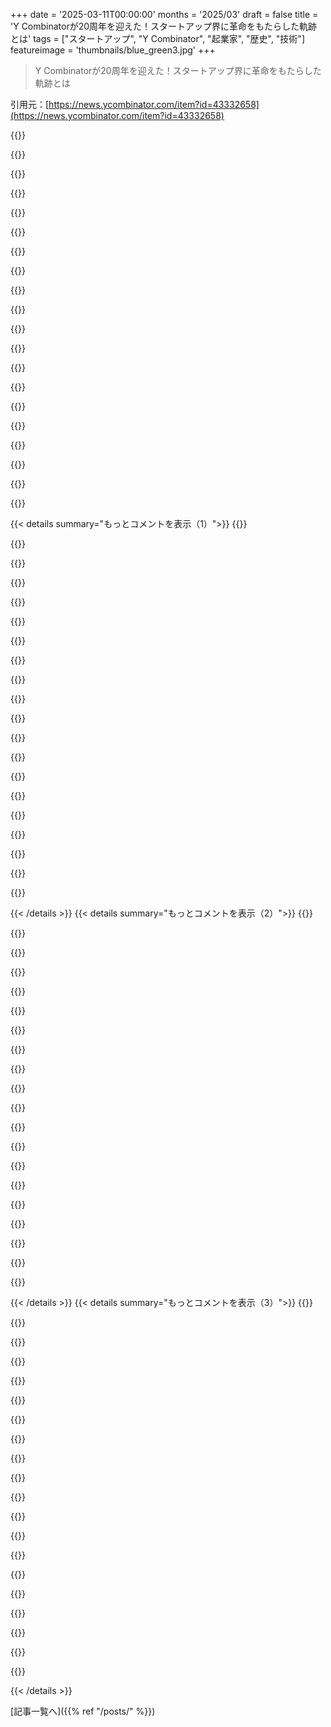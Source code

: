 +++
date = '2025-03-11T00:00:00'
months = '2025/03'
draft = false
title = 'Y Combinatorが20周年を迎えた！スタートアップ界に革命をもたらした軌跡とは'
tags = ["スタートアップ", "Y Combinator", "起業家", "歴史", "技術"]
featureimage = 'thumbnails/blue_green3.jpg'
+++

> Y Combinatorが20周年を迎えた！スタートアップ界に革命をもたらした軌跡とは

引用元：[https://news.ycombinator.com/item?id=43332658](https://news.ycombinator.com/item?id=43332658)

{{<matomeQuote body="自分はpgと、一緒にハーバードスクエアの地下でスタートアップをやってたんだ。その時はAspraって名前で、モバイルアプリ開発プラットフォームを作ろうとしてた。時代を先取りしたアイデアだったけど、結局うまくいかなくて、彼がYCを始めたのはその後なんだ。20年って聞いて、過去の話がしたくなった。" userName="Dave_Rosenthal" createdAt="2025-03-12T02:20:22" color="#ff5c5c">}}

{{<matomeQuote body="自分は90年代中頃、Intuitで働いてた。山谷CAからハーバードの小さなオフィスに行って、会社の買収を検討しに行ったんだ。低い提示をしたら、結局Yahooに売ったみたい。Viawebは普通のプロダクトだったけど、皆が面白かった。あの時は遠い昔だね。" userName="knuckleheadsmif" createdAt="2025-03-12T07:20:49" color="#ff5c5c">}}

{{<matomeQuote body="君達が話してたのは、Viawebの後の会社のことだね。" userName="Dave_Rosenthal" createdAt="2025-03-12T17:04:33" color="">}}

{{<matomeQuote body="わお！pgのスタートアップのアイデアについては色々知ってたと思ってたけど、これは初耳だ。" userName="jimhi" createdAt="2025-03-12T02:31:49" color="">}}

{{<matomeQuote body="この話めっちゃ好き！シェアしてくれてありがとう。Purdueの授業でYC/HNを知ったんだけど、今でもいいリソースだよね。" userName="racedude" createdAt="2025-03-12T05:42:46" color="#ff5733">}}

{{<matomeQuote body="Jessicaが書いた”Founders at Work”って本が、HNにハマるきっかけだった。最初はずっと潜んでたけど。YCは最初HNなかったし、1年後に始まったらしいね。" userName="alberth" createdAt="2025-03-11T17:53:42" color="">}}

{{<matomeQuote body="もし知らなかったら、Jessica LivingstonとCarolyn Levyのポッドキャスト”The Social Radars”があって、創業者をインタビューしてるよ。" userName="wheelinsupial" createdAt="2025-03-11T19:24:13" color="">}}

{{<matomeQuote body="推薦ありがとう、チェックしてみる！このポッドキャストは2週間ごとに発信されるのがいいね。頻繁なやつは選択肢が多すぎて困るから。" userName="lobsterthief" createdAt="2025-03-12T21:36:07" color="#ff5733">}}

{{<matomeQuote body="今ダウンロード中！知らなかったけど、有名人がたくさん出てるね！" userName="azhenley" createdAt="2025-03-11T22:43:45" color="">}}

{{<matomeQuote body="とてもインスパイアされる本で、今もデスクのそばにあるよ！JoelのFogBugzと37SignalのBasecampが取り上げられてて、競合製品を作ってたから。" userName="hakaneskici" createdAt="2025-03-11T21:56:22" color="#785bff">}}

{{<matomeQuote body="自分にとって、この本が全ての始まりなんだよ。Hotmailの話が特に好き。" userName="sturadnidge" createdAt="2025-03-12T06:23:27" color="">}}

{{<matomeQuote body="PGの創業者サマープログラムの初報を覚えてる。参加したいけど、当時は無理だった。でも、YCが生み出したコミュニティには本当に感謝してる。" userName="CSMastermind" createdAt="2025-03-11T18:21:02" color="#ff5733">}}

{{<matomeQuote body="YC、お誕生日おめでとう！YCは大きな価値を生んで、キャリアの転機になった。Paul、Jessica、Robert、Trevorには感謝しかない！それにしてもredditももうすぐ20歳だね。" userName="jedberg" createdAt="2025-03-11T17:52:40" color="#38d3d3">}}

{{<matomeQuote body="https://news.ycombinator.com/item?id=1 これは18.5年前の話で面白いよ。" userName="Diederich" createdAt="2025-03-11T16:54:51" color="">}}

{{<matomeQuote body="1から始まってるの？<br>HNはArcっていうLispの方言で書かれてるみたいだね。" userName="matsemann" createdAt="2025-03-11T17:58:27" color="">}}

{{<matomeQuote body="ほとんどのDBはデフォルトIDが1から始まるんだよ。" userName="redox99" createdAt="2025-03-11T19:49:13" color="">}}

{{<matomeQuote body="実際、HNが最初に作られたときはデータベース使ってなかったんだよ。<br>https://news.ycombinator.com/item?id=3515628" userName="tomhoward" createdAt="2025-03-12T03:27:42" color="">}}

{{<matomeQuote body="ArcはRacketで実装されてるか、またはされてたみたい。Lisp系の言語に近いね。" userName="eru" createdAt="2025-03-12T13:05:23" color="">}}

{{<matomeQuote body="オリジナルのiPhone発表の投稿がないのは驚き。これは<a href='https://news.ycombinator.com/item?id=62'>62</a>と<a href='https://news.ycombinator.com/item?id=63'>63</a>の間にあっただろう。" userName="dnissley" createdAt="2025-03-12T16:46:55" color="">}}

{{<matomeQuote body="HNには投稿がいっぱいあって誕生日とかの番号を打つと、その日付の投稿が見つかるのが面白いよ。<br>https://news.ycombinator.com/item?id=52590" userName="giancarlostoro" createdAt="2025-03-11T17:53:41" color="">}}

{{< details summary="もっとコメントを表示（1）">}}
{{<matomeQuote body="生年月日をYYYYMMDD形式で入力すると、その日付に基づいた送信が見つかるって！それは2019年6月15日に投稿されたこちらのリンクで確認できるよ＞「https://news.ycombinator.com/edit?id=20190615」" userName="btilly" createdAt="2025-03-11T22:04:08" color="">}}

{{<matomeQuote body="生年月日で先頭にゼロが付くとどういう意味か考えるのに時間かかったけど、Long Now財団とは関係ないって分かった。" userName="Arubis" createdAt="2025-03-11T18:23:05" color="">}}

{{<matomeQuote body="52950って何の生年月日フォーマットなの？M/DD/YY？" userName="TeMPOraL" createdAt="2025-03-11T19:40:27" color="">}}

{{<matomeQuote body="もしかしたらミレニアム初期のジュリアン日付の可能性もあるね。" userName="dredmorbius" createdAt="2025-03-11T22:23:59" color="">}}

{{<matomeQuote body="へー、これにアップボートしたよ。" userName="jessekv" createdAt="2025-03-11T17:22:04" color="">}}

{{<matomeQuote body="YCは僕の人生を変えてくれた。PGやJessica、チームには本当に感謝してるよ。" userName="_sentient" createdAt="2025-03-11T18:23:56" color="#ff33a1">}}

{{<matomeQuote body="そういうストーリーを読むのは本当に良いね。僕も二回応募したけど、ちょっと大企業に応募してる気分だったよ。" userName="rrr_oh_man" createdAt="2025-03-11T18:44:02" color="">}}

{{<matomeQuote body="数万の不合格応募に対して有益なフィードバックをするのは難しいだろうね。" userName="TechDebtDevin" createdAt="2025-03-11T19:48:43" color="">}}

{{<matomeQuote body="Jessicaが共同でやってる素晴らしいポッドキャスト‘The Social Radars’、本当におすすめ！スタートアップの実話が満載だよ。" userName="whiplash451" createdAt="2025-03-11T19:17:12" color="#38d3d3">}}

{{<matomeQuote body="このサイトのフロントページがあることをいつも忘れちゃう。面白い話だね！" userName="firefax" createdAt="2025-03-11T19:01:56" color="">}}

{{<matomeQuote body="HNに登録したのは立ち上げ後すぐで、コミュニティがキャリアに大きく貢献したんだ。今はこの場所が大きくなりすぎて、かつての独特な雰囲気は薄れたけど、毎日訪れる価値はあると思ってる。" userName="antirez" createdAt="2025-03-11T22:03:39" color="#ff33a1">}}

{{<matomeQuote body="同意だね。HNは貧しい環境で育った僕にとって、技術を学ぶきっかけで、CSを勉強するインスピレーションを与えてくれた。HNが大きくなるにつれて気に入らない部分も増えたけど、ここはカスタマイズなしで楽しめる最後のテキストプラットフォームなんだ。" userName="Karrot_Kream" createdAt="2025-03-11T23:34:14" color="#38d3d3">}}

{{<matomeQuote body="僕も同意。自分は少し遅れてHNを知ったけど、今でもほぼ毎日Slashdotをチェックしてるよ。" userName="sam0x17" createdAt="2025-03-11T23:46:52" color="">}}

{{<matomeQuote body="ちゃお<br>今でも新しいグループ（NNTP）とIRCを使ってるけど、HTTPベースのHacker Newsも結構良いよ。" userName="manoweb" createdAt="2025-03-12T02:08:39" color="">}}

{{<matomeQuote body="昔風のHTTPSってことで。" userName="fsckboy" createdAt="2025-03-12T02:40:07" color="">}}

{{<matomeQuote body="@dangに感謝だね、コミュニティを規則に沿って保ってくれてる。" userName="subless" createdAt="2025-03-12T01:40:57" color="#38d3d3">}}

{{<matomeQuote body="@dangはネットで見た中で一番優れたコミュニティマネージャーだと思う。物事は簡単に白黒つけられないけど、彼はそれをうまくやってるよ。" userName="junon" createdAt="2025-03-12T10:01:31" color="#ff33a1">}}

{{<matomeQuote body="Dangは素晴らしい！<br>Scott Alexanderもかなり良い仕事してるよ。" userName="eru" createdAt="2025-03-12T13:04:13" color="">}}

{{<matomeQuote body="願うよ。でもありがたい！" userName="dang" createdAt="2025-03-12T02:37:27" color="">}}

{{<matomeQuote body="僕の中での”最高のコミュニティ運営者”のリストは短いけど、君を超える人は思いつかないな。" userName="raldi" createdAt="2025-03-12T04:35:17" color="#ff5733">}}


{{< /details >}}
{{< details summary="もっとコメントを表示（2）">}}
{{<matomeQuote body="ほんとにそう、ここはウェブ上で友好的で思慮深い数少ない場所だよ。あなたたちが秩序を保ってくれてるおかげ。ありがとう。" userName="jppope" createdAt="2025-03-12T04:22:47" color="#ff5c5c">}}

{{<matomeQuote body="うん、ありがとう@dang。HNはあなたなしでは成り立たないよ。" userName="rossant" createdAt="2025-03-12T07:45:02" color="">}}

{{<matomeQuote body="まさにこれだね！ここでのHNが消えたら、ダメなことになってたかも。" userName="monkeydust" createdAt="2025-03-12T13:52:12" color="">}}

{{<matomeQuote body="やったね！" userName="Melatonic" createdAt="2025-03-12T06:58:33" color="">}}

{{<matomeQuote body="YCに対して「大成功はもう生まれない」と言うコメントが多いだろうけど、それは違うと思う。大きな成功は確かにユニークだけど、まだまだ切り開くべき産業がたくさんあるよ。ただ、今は専門知識が求められるようになってきた。" userName="light_triad" createdAt="2025-03-11T17:59:32" color="#ff33a1">}}

{{<matomeQuote body="YCが始まった時も同じことを言われてたよ。ドットコムバブルは崩壊したし、大きなインターネット企業の時代は終わったとかさ。起業家やスタートアップの死は大げさだよ。" userName="borski" createdAt="2025-03-11T18:13:28" color="">}}

{{<matomeQuote body="YCは今も若い男性たちを優先的に支援してる印象があるね。見かけるスタートアップは“AI for X”ばっかりだし。" userName="JambalayaJimbo" createdAt="2025-03-11T22:44:53" color="">}}

{{<matomeQuote body="これは応募者の層の影響だと思う。若い人たちでチームを作るのは簡単だし、業界に長くいるとVCに顔が利くからね。" userName="light_triad" createdAt="2025-03-12T01:29:02" color="">}}

{{<matomeQuote body="ビジネスは若い創業者が時間をかけて学ぶためのもので、これはすぐに変わることはないと思う。最近は TikTokみたいに、若い創業者の方が成功しやすいし。" userName="ellis0n" createdAt="2025-03-12T01:33:13" color="">}}

{{<matomeQuote body="YCは本当にスタートアップをやってる業界の専門家をターゲットにしてるのかな？" userName="ant6n" createdAt="2025-03-11T19:58:52" color="">}}

{{<matomeQuote body="YCは業界の専門家を狙ってるけど、中央値の創業者が25歳以上とは思えないね。" userName="pclmulqdq" createdAt="2025-03-12T12:49:46" color="">}}

{{<matomeQuote body="Jessicaは俺のヒーロー。Paulは導きの力。全ての努力には欠点があるけど、意図と努力が大事だよ。YCがなかったら、世界は今とは全然違っただろうね。ありがとう！" userName="arjunaaqa" createdAt="2025-03-11T17:13:51" color="#38d3d3">}}

{{<matomeQuote body="DuneのショーにYCってのが登場するみたいだね。リンクが検索結果に出てきて、Googleでは出ないのはちょっと問題だと思う。" userName="Apocryphon" createdAt="2025-03-11T18:22:11" color="">}}

{{<matomeQuote body="＞だけど、意図と努力が重要って部分、わかるけど、これは危険な一般論だと思う。方法（HOW）が意図よりも重要だと思うよ。" userName="dowager_dan99" createdAt="2025-03-11T17:23:19" color="">}}

{{<matomeQuote body="要するに、良い意図があれば、実際の実行が不十分でも改善されるってこと。ただし、良い意図が悪い行動を正当化することはできない。それを考えると、意図は重要なたけど、計画が必要だ。" userName="nine_k" createdAt="2025-03-11T18:03:28" color="">}}

{{<matomeQuote body="意図こそが本当に重要なことだと思う。" userName="milesrout" createdAt="2025-03-12T06:46:21" color="">}}

{{<matomeQuote body="HNは、ここ15年間毎日開くお気に入りのサイトだよ。テック界を観察するための安全な場所だと思う。質が少し落ちた気がするけど、それでも他のサイトには勝ってる。PGとHNコミュニティに感謝するよ。今まで読専だったけど、ついにコメントした！" userName="0xCE0" createdAt="2025-03-11T19:33:20" color="#785bff">}}

{{<matomeQuote body="HNはここ15年くらい毎日見に行く大好きなサイト。テクノロジー界隈の雰囲気を得るためのポータルだね。昔の人はSlashdotも同じように思ってたんじゃないかな。HNには感謝してるし、これからも変わらないでほしい。" userName="cobbaut" createdAt="2025-03-11T19:38:16" color="#45d325">}}

{{<matomeQuote body="HNは今やSlashdotよりもずっと長生きしてるね。確か、Slashdotは2007年頃からクオリティが落ち始めたから、オンラインのテクノロジーコミュニティの中心にいたのは1997年から2007年までの10年くらい。2008年からHNを見始めたけど、20年近く素晴らしいコミュニティとして続いてるよ。" userName="echelon" createdAt="2025-03-11T19:41:43" color="#45d325">}}

{{<matomeQuote body="リンクありがとう（笑）！" userName="SLHamlet" createdAt="2025-03-12T02:49:56" color="">}}


{{< /details >}}
{{< details summary="もっとコメントを表示（3）">}}
{{<matomeQuote body="15年間毎日訪れてコメントしないって、ちょっとすごいね。これって実は普通のことなのかな？" userName="redox99" createdAt="2025-03-11T19:47:28" color="">}}

{{<matomeQuote body="HNには19年くらいで、最初から週刊のホームページだよ。HNの前はJoel on SoftwareやEricのBusiness of Softwareフォーラムにいて、たまに投稿もしてたけど、アカウントが消えちゃった。もし友達にHNのアーカイブに詳しい人がいれば、古いアカウントを復元できるかも。" userName="hakaneskici" createdAt="2025-03-11T20:24:36" color="">}}

{{<matomeQuote body="古いアカウント見つけようか？良かったらhn@ycombinator.comにメールしてみて！それかここでみんなに助けてもらうのもいいよ。" userName="dang" createdAt="2025-03-11T21:06:48" color="#38d3d3">}}

{{<matomeQuote body="ありがとう！メール送ったよ。" userName="hakaneskici" createdAt="2025-03-11T21:39:22" color="">}}

{{<matomeQuote body="残念ながらうまくいかなかったね。お古いアカウントを復元する自信がありすぎて、逆にうまくいかなかったのかな。また別の機会に情報が見つかることを願ってる。" userName="dang" createdAt="2025-03-12T02:30:24" color="">}}

{{<matomeQuote body="手伝ってくれてありがとう、すみません、役に立てなかったよ。でも有名なHNのユーザーと短い話ができて嬉しかったよ。乾杯、Daniel！" userName="hakaneskici" createdAt="2025-03-12T03:03:22" color="#ff5733">}}

{{<matomeQuote body="もっとコカインと怒りのジャケット投げが必要だね（笑）" userName="aaronbrethorst" createdAt="2025-03-12T05:28:48" color="">}}

{{<matomeQuote body="あー、Joel on Softwareにハマってた時期あったなぁ。懐かしい。" userName="cruffle_duffle" createdAt="2025-03-11T23:11:02" color="">}}

{{<matomeQuote body="redditで10％のユーザーがアップボートして、1％がコメントするって見たことある。その通りだと思う。" userName="mamurphy" createdAt="2025-03-11T19:51:55" color="">}}

{{<matomeQuote body="この90-9-1ルールって、ネットだけじゃなくて多くの参加型メディアに当てはまるよね。" userName="dredmorbius" createdAt="2025-03-11T20:04:45" color="">}}

{{<matomeQuote body="半分技術的な友達も同じことやってる。リンクだけ見てHNのコメントに気づいてない人もいるし、彼らは『技術好き』だけどプログラマーじゃないんだよね。" userName="miki123211" createdAt="2025-03-11T20:58:46" color="">}}

{{<matomeQuote body="自分の言語でコメントを書いて自動翻訳するのは一つの手だよ。技術用語は誤訳しやすいから確認が必要だけど。" userName="gus_massa" createdAt="2025-03-12T01:47:15" color="#ff5733">}}

{{<matomeQuote body="HNで一度コメントしたら、コメンター数の上位5％に入るっぽいよ。" userName="deadbabe" createdAt="2025-03-11T19:52:47" color="">}}

{{<matomeQuote body="このスレッド見て、5年以上毎日30個くらい読んでたのにやっとアカウント作った！" userName="btally" createdAt="2025-03-11T23:13:18" color="">}}

{{<matomeQuote body="それよくあること。Slashdotを10年間アカウントなしで読んでたけど、HNのために作ったのは5年後だった。" userName="romanhn" createdAt="2025-03-11T21:43:27" color="">}}

{{<matomeQuote body="大体そんな感じだね。13年前にアカウント作ったけど、作る前からずっと読んでた。Redditのアカウントは2014年に、Twitterは2015年に作った。90年代にはSlashdotも読んでたし、まぁ遅れてる方だね。" userName="kbenson" createdAt="2025-03-11T21:01:14" color="">}}

{{<matomeQuote body="絶対そう思う。俺もこういうレベルの議論を見ると、まともなこと言うのが難しく感じるから、ほとんど見るだけ。すごい洞察のあるコメントを書いてくれる人たちには感謝してる。" userName="nniroclax" createdAt="2025-03-11T21:26:18" color="#ff33a1">}}

{{<matomeQuote body="同じく。10年間このサイト読んでるけど、少し質が落ちたけど、それでも最高の情報源だと思う。みんな頑張ってほしい。" userName="mezi" createdAt="2025-03-11T21:03:27" color="">}}

{{<matomeQuote body="俺もそうだったよ。アカウント作るのにちょっと時間がかかった。どう説明する？" userName="simonebrunozzi" createdAt="2025-03-12T10:30:20" color="">}}

{{<matomeQuote body="HNは俺が見つけた中で少なくとも良いコミュニティだよ。みんなの温かい投稿やコメント、知的な議論に感謝してる。みんなに愛を。" userName="callc" createdAt="2025-03-11T22:07:51" color="#38d3d3">}}


{{< /details >}}


[記事一覧へ]({{% ref "/posts/" %}})

